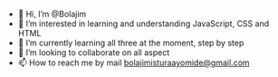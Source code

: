 - 👋 Hi, I’m @Bolajim
- 👀 I’m interested in learning and understanding JavaScript, CSS and HTML 
- 🌱 I’m currently learning all three at the moment, step by step 
- 💞️ I’m looking to collaborate on all aspect 
- 📫 How to reach me by mail bolajimisturaayomide@gmail.com

<!---
Bolajim/Bolajim is a ✨ special ✨ repository because its `README.md` (this file) appears on your GitHub profile.
You can click the Preview link to take a look at your changes.
--->
